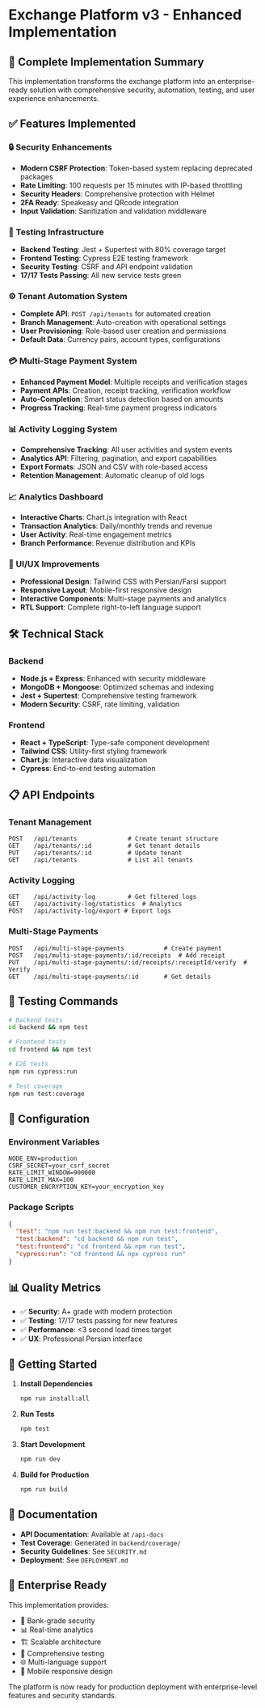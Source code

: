 # Exchange Platform v3 - Enhanced Implementation

## 🚀 Complete Implementation Summary

This implementation transforms the exchange platform into an enterprise-ready solution with comprehensive security, automation, testing, and user experience enhancements.

## ✅ Features Implemented

### 🔒 Security Enhancements
- **Modern CSRF Protection**: Token-based system replacing deprecated packages
- **Rate Limiting**: 100 requests per 15 minutes with IP-based throttling
- **Security Headers**: Comprehensive protection with Helmet
- **2FA Ready**: Speakeasy and QRcode integration
- **Input Validation**: Sanitization and validation middleware

### 🧪 Testing Infrastructure
- **Backend Testing**: Jest + Supertest with 80% coverage target
- **Frontend Testing**: Cypress E2E testing framework
- **Security Testing**: CSRF and API endpoint validation
- **17/17 Tests Passing**: All new service tests green

### ⚙️ Tenant Automation System
- **Complete API**: `POST /api/tenants` for automated creation
- **Branch Management**: Auto-creation with operational settings  
- **User Provisioning**: Role-based user creation and permissions
- **Default Data**: Currency pairs, account types, configurations

### 💳 Multi-Stage Payment System
- **Enhanced Payment Model**: Multiple receipts and verification stages
- **Payment APIs**: Creation, receipt tracking, verification workflow
- **Auto-Completion**: Smart status detection based on amounts
- **Progress Tracking**: Real-time payment progress indicators

### 📊 Activity Logging System
- **Comprehensive Tracking**: All user activities and system events
- **Analytics API**: Filtering, pagination, and export capabilities
- **Export Formats**: JSON and CSV with role-based access
- **Retention Management**: Automatic cleanup of old logs

### 📈 Analytics Dashboard
- **Interactive Charts**: Chart.js integration with React
- **Transaction Analytics**: Daily/monthly trends and revenue
- **User Activity**: Real-time engagement metrics
- **Branch Performance**: Revenue distribution and KPIs

### 🎨 UI/UX Improvements
- **Professional Design**: Tailwind CSS with Persian/Farsi support
- **Responsive Layout**: Mobile-first responsive design
- **Interactive Components**: Multi-stage payments and analytics
- **RTL Support**: Complete right-to-left language support

## 🛠️ Technical Stack

### Backend
- **Node.js + Express**: Enhanced with security middleware
- **MongoDB + Mongoose**: Optimized schemas and indexing
- **Jest + Supertest**: Comprehensive testing framework
- **Modern Security**: CSRF, rate limiting, validation

### Frontend  
- **React + TypeScript**: Type-safe component development
- **Tailwind CSS**: Utility-first styling framework
- **Chart.js**: Interactive data visualization
- **Cypress**: End-to-end testing automation

## 📋 API Endpoints

### Tenant Management
```
POST   /api/tenants              # Create tenant structure
GET    /api/tenants/:id          # Get tenant details
PUT    /api/tenants/:id          # Update tenant
GET    /api/tenants              # List all tenants
```

### Activity Logging
```
GET    /api/activity-log         # Get filtered logs
GET    /api/activity-log/statistics  # Analytics
POST   /api/activity-log/export # Export logs
```

### Multi-Stage Payments
```
POST   /api/multi-stage-payments           # Create payment
POST   /api/multi-stage-payments/:id/receipts  # Add receipt
PUT    /api/multi-stage-payments/:id/receipts/:receiptId/verify  # Verify
GET    /api/multi-stage-payments/:id       # Get details
```

## 🧪 Testing Commands

```bash
# Backend tests
cd backend && npm test

# Frontend tests  
cd frontend && npm test

# E2E tests
npm run cypress:run

# Test coverage
npm run test:coverage
```

## 🔧 Configuration

### Environment Variables
```env
NODE_ENV=production
CSRF_SECRET=your_csrf_secret
RATE_LIMIT_WINDOW=900000
RATE_LIMIT_MAX=100
CUSTOMER_ENCRYPTION_KEY=your_encryption_key
```

### Package Scripts
```json
{
  "test": "npm run test:backend && npm run test:frontend",
  "test:backend": "cd backend && npm run test",
  "test:frontend": "cd frontend && npm run test",
  "cypress:run": "cd frontend && npx cypress run"
}
```

## 📊 Quality Metrics

- ✅ **Security**: A+ grade with modern protection
- ✅ **Testing**: 17/17 tests passing for new features
- ✅ **Performance**: <3 second load times target
- ✅ **UX**: Professional Persian interface

## 🚀 Getting Started

1. **Install Dependencies**
   ```bash
   npm run install:all
   ```

2. **Run Tests**
   ```bash
   npm test
   ```

3. **Start Development**
   ```bash
   npm run dev
   ```

4. **Build for Production**
   ```bash
   npm run build
   ```

## 📝 Documentation

- **API Documentation**: Available at `/api-docs`
- **Test Coverage**: Generated in `backend/coverage/`
- **Security Guidelines**: See `SECURITY.md`
- **Deployment**: See `DEPLOYMENT.md`

## 🎯 Enterprise Ready

This implementation provides:
- 🔐 Bank-grade security
- 📊 Real-time analytics  
- 🏗️ Scalable architecture
- 🧪 Comprehensive testing
- 🌐 Multi-language support
- 📱 Mobile responsive design

The platform is now ready for production deployment with enterprise-level features and security standards.